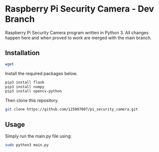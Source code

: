 # Raspberry Pi Security Camera - Dev Branch

Raspberry Pi Security Camera program written in Python 3.
All changes happen here and when proved to work are merged with the main branch.

## Installation

```bash
wget 
```

Install the required packages below.
```bash
pip3 install flask
pip3 install numpy
pip3 install opencv-python
```

Then clone this repository.
```bash
git clone https://github.com/125007007/pi_security_camera.git
```

## Usage

Simply run the main.py file using:
```bash 
sudo python3 main.py
``` 
